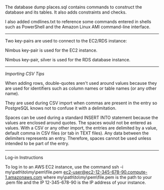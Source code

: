 The database dump places.sql contains commands to construct the database and its tables. It also adds constraints and checks.

I also added cmdlines.txt to reference some commands entered in shells such as PowerShell and the Amazon Linux AMI command-line interface.

---

Two key-pairs are used to connect to the EC2/RDS instance:

Nimbus key-pair is used for the EC2 instance.
  
Nimbus key-pair, silver is used for the RDS database instance.

---

*Importing CSV Tips*

When adding rows, double-quotes aren't used around values because they are used for identifiers such as column names or table names (or any other name).

They are used during CSV import when commas are present in the entry so PostgreSQL knows not to confuse it with a delimitation.

Spaces can be used during a standard INSERT INTO statement because the values are enclosed around quotes. The spaces would not be entered as values.
With a CSV or any other import, the entries are delimited by a value, default comma in CSV files (or tab in TEXT files).
Any data between the delimiters represents an entry. Therefore, spaces cannot be used unless intended to be part of the entry.

---

Log-in Instructions

To log in to an AWS EC2 instance, use the command ssh -i my\path\to\my\pem\file.pem ec2-user@ec2-12-345-678-90.compute-1.amazonaws.com
where my\path\to\my\pem\file.pem is the path to your .pem file and the IP 12-345-678-90 is the IP address of your instance.
